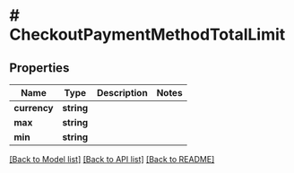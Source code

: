 # # CheckoutPaymentMethodTotalLimit

## Properties

Name | Type | Description | Notes
------------ | ------------- | ------------- | -------------
**currency** | **string** |  |
**max** | **string** |  |
**min** | **string** |  |

[[Back to Model list]](../../README.md#models) [[Back to API list]](../../README.md#endpoints) [[Back to README]](../../README.md)
